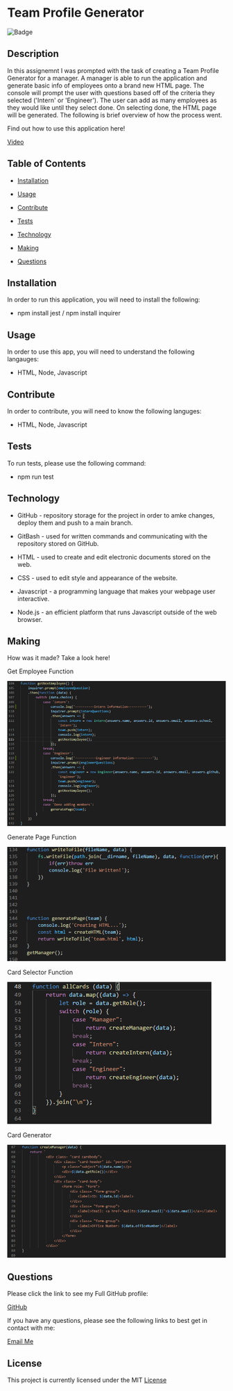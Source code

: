 # Team Profile Generator


![Badge](https://img.shields.io/badge/license-MIT-blue)
  

## Description

In this assignemnt I was prompted with the task of creating a Team Profile Generator for a manager. A manager is able to run the application and generate basic info of employees onto a brand new HTML page. The console will prompt the user with questions based off of the criteria they selected ('Intern' or 'Engineer'). The user can add as many employees as they would like until they select done. On selecting done, the HTML page will be generated. The following is brief overview of how the process went.

Find out how to use this application here!

[Video](https://drive.google.com/file/d/1wVbb6mU6UH3nipV2D6t3HShhaN7QBFi7/view?usp=sharing)


## Table of Contents

* [Installation](#installation)

* [Usage](#usage)

* [Contribute](#contribute)

* [Tests](#tests)

* [Technology](#technology)

* [Making](#making)

* [Questions](#questions)


## Installation

In order to run this application, you will need to install the following:

  - npm install jest / npm install inquirer

## Usage

In order to use this app, you will need to understand the following langauges:

  - HTML, Node, Javascript

## Contribute 
    
In order to contribute, you will need to know the following languges:
    
  - HTML, Node, Javascript

## Tests

To run tests, please use the following command:

  - npm run test


## Technology

- GitHub - repository storage for the project in order to amke changes, deploy them and push to a main branch. 

- GitBash - used for written commands and communicating with the repository stored on GitHub.

- HTML - used to create and edit electronic documents stored on the web.

- CSS - used to edit style and appearance of the website.

- Javascript - a programming language that makes your webpage user interactive.

- Node.js - an efficient platform that runs Javascript outside of the web browser.


## Making

How was it made? Take a look here!

Get Employee Function

![Code-Snippet](images/getnextemployee.PNG)

Generate Page Function

![Code-Snippet](images/generatepage.PNG)

Card Selector Function

![Code-Snippet](images/cardselector.PNG)

Card Generator

![Code-Snippet](images/cardgenerator.PNG)


## Questions

Please click the link to see my Full GitHub profile:

[GitHub](https://github.com/dnovelli1)

If you have any questions, please see the following links to best get in contact with me:

[Email Me](jakenovelli11@gmail.com)

## License

This project is currently licensed under the MIT [License](https://choosealicense.com/licenses/mit/)
  


